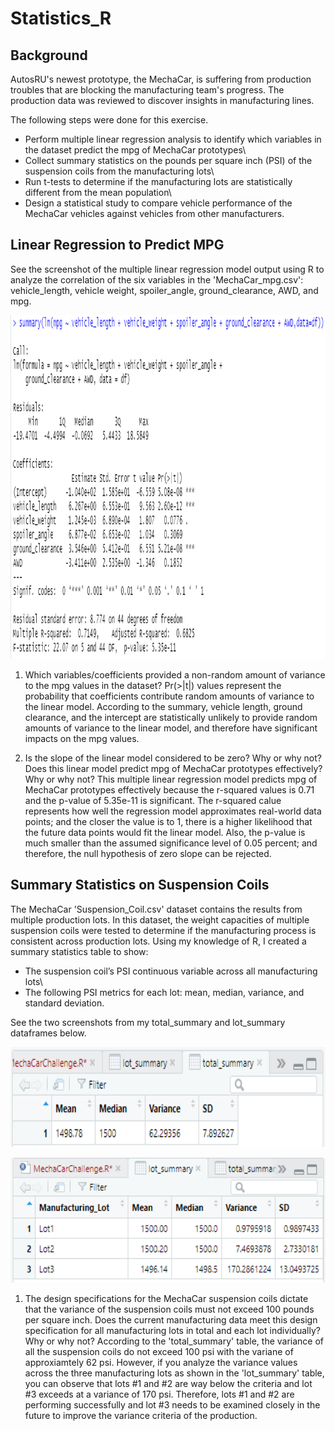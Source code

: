 # Statistics_R
## Background
AutosRU's newest prototype, the MechaCar, is suffering from production troubles that are blocking the manufacturing team's progress. The production data was reviewed to discover insights in manufacturing lines. 
  
The following steps were done for this exercise.
- Perform multiple linear regression analysis to identify which variables in the dataset predict the mpg of MechaCar prototypes\
- Collect summary statistics on the pounds per square inch (PSI) of the suspension coils from the manufacturing lots\
- Run t-tests to determine if the manufacturing lots are statistically different from the mean population\
- Design a statistical study to compare vehicle performance of the MechaCar vehicles against vehicles from other manufacturers\.
   
## Linear Regression to Predict MPG
See the screenshot of the multiple linear regression model output using R to analyze the correlation of the six variables in the 'MechaCar_mpg.csv': vehicle_length, vehicle weight, spoiler_angle, ground_clearance, AWD, and mpg\.
  
<p align="center">
  <img width="700" height="550" src= "https://github.com/chkCreate/MechaCar_Statistical_Analysis/blob/692c05191544f61a666ad6082e5f0e02d12d5e6c/Part1_Summary.PNG" >
</p>
  
1. Which variables/coefficients provided a non-random amount of variance to the mpg values in the dataset\?
Pr(>|t|) values represent the probability that coefficients contribute random amounts of variance to the linear model\. According to the summary, vehicle length, ground clearance, and the intercept are statistically unlikely to provide random amounts of variance to the linear model, and therefore have significant impacts on the mpg values\.
  
2. Is the slope of the linear model considered to be zero? Why or why not\? Does this linear model predict mpg of MechaCar prototypes effectively? Why or why not\?
This multiple linear regression model predicts mpg of MechaCar prototypes effectively because the r-squared values is 0.71 and the p-value of 5.35e-11 is significant\. The r-squared calue represents how well the regression model approximates real-world data points; and the closer the value is to 1, there is a higher likelihood that the future data points would fit the linear model\. Also, the p-value is much smaller than the assumed significance level of 0.05 percent; and therefore, the null hypothesis of zero slope can be rejected\. 
  
## Summary Statistics on Suspension Coils
The MechaCar 'Suspension_Coil.csv' dataset contains the results from multiple production lots\. In this dataset, the weight capacities of multiple suspension coils were tested to determine if the manufacturing process is consistent across production lots\. Using my knowledge of R, I created a summary statistics table to show\: 
* The suspension coil’s PSI continuous variable across all manufacturing lots\
* The following PSI metrics for each lot: mean, median, variance, and standard deviation\.
  
See the two screenshots from my total_summary and lot_summary dataframes below\.
  
<p align="center", title="Total_Summary">
  <img width="600" height="160" src= "https://github.com/chkCreate/MechaCar_Statistical_Analysis/blob/692c05191544f61a666ad6082e5f0e02d12d5e6c/Part2_total_Summary.PNG" >
</p>
  
<p align="center", title="lot_summary Dataframe">
  <img width="600" height="200" src= "https://github.com/chkCreate/MechaCar_Statistical_Analysis/blob/692c05191544f61a666ad6082e5f0e02d12d5e6c/Part2_lot_summary.PNG" >
</p>
  
1. The design specifications for the MechaCar suspension coils dictate that the variance of the suspension coils must not exceed 100 pounds per square inch. Does the current manufacturing data meet this design specification for all manufacturing lots in total and each lot individually? Why or why not?
According to the 'total_summary' table, the variance of all the suspension coils do not exceed 100 psi with the variane of approxiamtely 62 psi\. However, if you analyze the variance values across the three manufacturing lots as shown in the 'lot_summary' table, you can observe that lots #1 and #2 are way below the criteria and lot #3 exceeds at a variance of 170 psi\. Therefore, lots #1 and #2 are performing successfully and lot #3 needs to be examined closely in the future to improve the variance criteria of the production\. 
